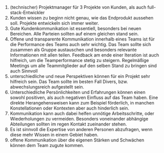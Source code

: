 1. (technischer) Projektmanager für 3 Projekte von Kunden, als auch full-stack-Entwickler
2. Kunden wissen zu beginn nicht genau, wie das Endprodukt aussehen soll. Projekte entwickeln sich immer weiter.
3. Gute Kundenkommunikation ist essentiell, besonders bei neuen Bereichen. Alle Parteien sollten auf einem gleichen stand sein.
4. Offene und transparente Kommunikation innerhalb eines Teams ist  für die Performance des Teams auch sehr wichtig. Das Team sollte sich zusammen als Gruppe austauschen und besonders relevante Informationen mit allen teilen. Feedback am ende einer Iteration ist auch hilfreich, um die Teamperformance stetig zu steigern. Regelmäßige Meetings um alle Teammitglieder auf den selben Stand zu bringen sind auch Sinnvoll
5. unterschiedliche und neue Perspektiven können für ein Projekt sehr hilfreich sein. Das Team sollte im besten Fall Divers, bzw. abwechslungsreich aufgestellt sein.
6. Unterschiedliche Persönlichkeiten und Erfahrungen können einen sowohl positiven, als auch negativen Einfluss auf das Team haben. Eine direkte Herangehensweisen kann zum Beispiel förderlich, in manchen Konstellationen oder Kontexten aber auch hinderlich sein.
7. Kommunikation kann auch dabei helfen unnötige Arbeitsschritte, oder Wiederholungen zu vermeiden. Besonders voneinander abhängige Abteilungen sollten im regen Kontakt zueinander stehen.
8. Es ist sinnvoll die Expertise von anderen Personen abzufragen, wenn diese mehr Wissen in einem Gebiet haben. 
9. offene Kommunikation über die eigenen Stärken und Schwächen können dem Team zugute kommen.